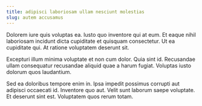 ```yaml
---
title: adipisci laboriosam ullam nesciunt molestias
slug: autem accusamus
---
```


Dolorem iure quis voluptas ea. Iusto quo inventore qui at eum. Et eaque nihil laboriosam incidunt dicta cupiditate et quisquam consectetur. Ut ea cupiditate qui. At ratione voluptatem deserunt sit.

Excepturi illum minima voluptate et non cum dolor. Quia sint id. Recusandae ullam consequatur recusandae aliquid quae a harum fugiat. Voluptas iusto dolorum quos laudantium.

Sed ea doloribus tempore enim in. Ipsa impedit possimus corrupti aut adipisci occaecati id. Inventore quo aut. Velit sunt laborum saepe voluptate. Et deserunt sint est. Voluptatem quos rerum totam.

